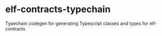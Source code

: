 # elf-contracts-typechain
Typechain codegen for generating Typescript classes and types for elf-contracts
